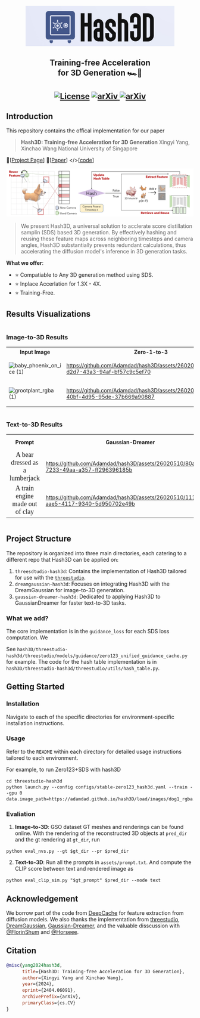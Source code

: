 <br>
<div align="center">
<img src="assets/logo.jpg" width="400px"></img>
<h2>Training-free Acceleration <br> for 3D Generation 🏎️💨<h2>
<p align="center">
  <a href="https://opensource.org/licenses/MIT"><img src="https://img.shields.io/badge/License-MIT-4caf50.svg" alt="License"></a>
  <a href="https://arxiv.org/abs/2404.06091" target="_blank"><img src="https://img.shields.io/badge/arXiv-2404.06091-b31b1b.svg" alt="arXiv">  <a href="https://adamdad.github.io/hash3D/" target="_blank"><img src="https://img.shields.io/badge/Project-Website-orange" alt="arXiv"></a>
</p>
</div>



## Introduction
This repository contains the offical implementation for our paper

> **Hash3D: Training-free Acceleration for 3D Generation**
Xingyi Yang, Xinchao Wang
National University of Singapore

🥯[[Project Page](https://adamdad.github.io/hash3D/)] 📝[[Paper](https://arxiv.org/abs/2404.06091)] </>[[code](https://github.com/Adamdad/hash3D)]



![pipeline](assets/pipeline.jpg)


> We present Hash3D, a universal solution to acclerate score distillation samplin (SDS) based 3D generation. By effectively hashing and reusing these feature maps across neighboring timesteps and camera angles, Hash3D substantially prevents redundant calculations, thus accelerating the diffusion model's inference in 3D generation tasks.

**What we offer**: 
- ⭐ Compatiable to Any 3D generation method using SDS.
- ⭐ Inplace Accerlation for 1.3X - 4X. 
- ⭐ Training-Free.

## Results Visualizations


<section class="section">
  <div class="container is-max-desktop">
    <div class="columns is-centered">
      <div class="column is-full-width">
        <h3 class="title is-3">Image-to-3D Results</h3>
        <div class="content has-text-justified">
          <table>
            <tr>
              <th>Input Image</th>
              <th>Zero-1-to-3</th>
              <th>Hash3D + Zero-1-to-3 $${\color{red} \text{(Speed X4.0)}}$$ </th>
            </tr>
            <tr>
              <td>
              
  ![baby_phoenix_on_ice (1)](https://github.com/Adamdad/hash3D/assets/26020510/0148a4c7-bd07-4121-898b-c444829bc5ef) 
              
  </td>
              <td>

https://github.com/Adamdad/hash3D/assets/26020510/797d78f0-d2d7-43a3-94af-bf57c9c5ef70

</td>
              <td>

https://github.com/Adamdad/hash3D/assets/26020510/c02701f1-fd92-4601-8569-18c7c17cde97

</td>
            </tr>
            <tr>
              <td>

  ![grootplant_rgba (1)](https://github.com/Adamdad/hash3D/assets/26020510/93ee8db8-0d49-4324-9fb3-c5941579da84)


  </td>
              <td>

https://github.com/Adamdad/hash3D/assets/26020510/a41ba688-40bf-4d95-95de-37b669a90887

</td>
              <td>

https://github.com/Adamdad/hash3D/assets/26020510/86d9e46d-0554-4a87-9960-ce3a9f83bdd7

</td>
            </tr>
          </table>
        </div>
      </div>
    </div>
  </div>

<section class="section">
  <div class="container is-max-desktop">
    <div class="columns is-centered">
      <div class="column is-full-width">
        <h3 class="title is-3">Text-to-3D Results</h3>
        <div class="content has-text-justified">
          <table>
            <tr>
              <th>Prompt</th>
              <th>Gaussian-Dreamer</th>
              <th>Hash3D + Gaussian-Dreamer $${\color{red}\text{(Speed X1.5)}}$$ </th>
            </tr>
            <tr>
              <td style="text-align: center; vertical-align: middle; font-size:18px; font-family:Comic sans MS">A bear dressed as a lumberjack</td>
              <td>

https://github.com/Adamdad/hash3D/assets/26020510/80a4658f-7233-49aa-a357-ff296396185b

</td>
              <td>

https://github.com/Adamdad/hash3D/assets/26020510/3882341f-c5f1-4f4f-8f24-d1c080ecdb2f

</td>
            </tr>
            <tr>
              <td style="text-align: center; vertical-align: middle; font-size:18px; font-family:Comic sans MS">A train engine made out of clay</td>
              <td>

https://github.com/Adamdad/hash3D/assets/26020510/1111d8ba-aae5-4117-9340-5d950702e49b

</td>
              <td>

https://github.com/Adamdad/hash3D/assets/26020510/06b7bbf3-0edb-4d2f-a2f2-c11bab5c7b64

</td>
            </tr>
          </table>
        </div>
      </div>
    </div>
  </div>

## Project Structure
The repository is organized into three main directories, each catering to a different repo that Hash3D can be applied on:

1. `threesdtudio-hash3d`: Contains the implementation of Hash3D tailored for use with the [`threestudio`](https://github.com/threestudio-project/threestudio).
2. `dreamgaussian-hash3d`: Focuses on integrating Hash3D with the DreamGaussian for image-to-3D generation.
3. `gaussian-dreamer-hash3d`: Dedicated to applying Hash3D to GaussianDreamer for faster text-to-3D tasks.

### What we add?
The core implementation is in the `guidance_loss` for each SDS loss computation. We 

See `hash3D/threestudio-hash3d/threestudio/models/guidance/zero123_unified_guidance_cache.py` for example. The code for the hash table implementation is in `hash3D/threestudio-hash3d/threestudio/utils/hash_table.py`.

## Getting Started

### Installation
Navigate to each of the specific directories for environment-specific installation instructions.

### Usage
Refer to the `README` within each directory for detailed usage instructions tailored to each environment.

For example, to run Zero123+SDS with hash3D
```shell
cd threestudio-hash3d
python launch.py --config configs/stable-zero123_hash3d.yaml --train --gpu 0 data.image_path=https://adamdad.github.io/hash3D/load/images/dog1_rgba.png
```

### Evaliation
1. **Image-to-3D**: GSO dataset GT meshes and renderings can be found online. With the rendering of the reconstructed 3D objects at `pred_dir` and the gt rendering at `gt_dir`, run

```shell
python eval_nvs.py --gt $gt_dir --pr $pred_dir 
```
2. **Text-to-3D**: Run all the prompts in `assets/prompt.txt`. And compute the CLIP score between text and rendered image as
```shell
python eval_clip_sim.py "$gt_prompt" $pred_dir --mode text
```

## Acknowledgement

We borrow part of the code from [DeepCache](https://github.com/horseee/DeepCache) for feature extraction from diffusion models. 
We also thanks the implementation from [threestudio](https://github.com/threestudio-project/threestudio), [DreamGaussian](https://github.com/dreamgaussian/dreamgaussian), [Gaussian-Dreamer](https://github.com/hustvl/GaussianDreamer), and the valuable disscussion with [@FlorinShum](https://github.com/FlorinShum) and [@Horseee](https://github.com/horseee).

## Citation

```bibtex
@misc{yang2024hash3d,
      title={Hash3D: Training-free Acceleration for 3D Generation}, 
      author={Xingyi Yang and Xinchao Wang},
      year={2024},
      eprint={2404.06091},
      archivePrefix={arXiv},
      primaryClass={cs.CV}
}
```
